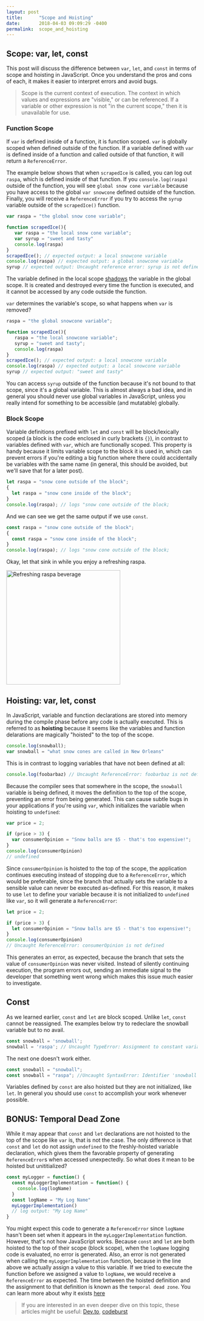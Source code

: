 ```yaml
---
layout: post
title:      "Scope and Hoisting"
date:       2018-04-03 09:09:29 -0400
permalink:  scope_and_hoisting
---
```

## Scope: var, let, const
This post will discuss the difference between `var`, `let`, and `const` in terms of scope and hoisting in JavaScript. Once you understand the pros and cons of each, it makes it easier to interpret errors and avoid bugs. 

>Scope is the current context of execution. The context in which values and expressions are "visible," or can be referenced. If a variable or other expression is not "in the current scope," then it is unavailable for use. 

### Function Scope

If `var` is defined inside of a function, it is function scoped. `var` is globally scoped when defined outside of the function. If a variable defined with `var` is defined inside of a function and called outside of that function, it will return a `ReferenceError`. 

The example below shows that when `scrapedIce` is called, you can log out `raspa`, which is defined inside of that function. If you `console.log(raspa)` outside of the function, you will see `global snow cone variable` because you have access to the global `var snowcone` defined outside of the function. Finally, you will receive a `ReferenceError` if you try to access the `syrup` variable outside of the `scrapedIce()` function.

```javascript
var raspa = "the global snow cone variable";  

function scrapedIce(){  
   var raspa = "the local snow cone variable";
   var syrup = "sweet and tasty"  
   console.log(raspa)
}  
scrapedIce(); // expected output: a local snowcone variable
console.log(raspa) // expected output: a global snowcone variable
syrup // expected output: Uncaught reference error: syrup is not defined
```

The variable defined in the local scope [shadows](https://en.wikipedia.org/wiki/Variable_shadowing) the variable in the global scope. It is created and destroyed every time the function is executed, and it cannot be accessed by any code outside the function.

`var` determines the variable's scope, so what happens when `var` is removed?

```javascript
raspa = "the global snowcone variable";  

function scrapedIce(){  
   raspa = "the local snowcone variable";
   syrup = "sweet and tasty";  
   console.log(raspa)
}  
scrapedIce(); // expected output: a local snowcone variable
console.log(raspa) // expected output: a local snowcone variable
syrup // expected output: "sweet and tasty"
```

You can access `syrup` outside of the function because it's not bound to that scope, since it's a global variable. This is almost always a bad idea, and in general you should never use global variables in JavaScript, unless you really intend for something to be accessible (and mutatable) globally.

### Block Scope

Variable definitions prefixed with `let` and `const` will be block/lexically scoped (a block is the code enclosed in curly brackets `{}`), in contrast to variables defined with `var`, which are functionally scoped. This property is handy because it limits variable scope to the block it is used in, which can prevent errors if you're editing a big function where there could accidentally be variables with the same name (in general, this should be avoided, but we'll save that for a later post).

```javascript
let raspa = "snow cone outside of the block";
{
  let raspa = "snow cone inside of the block";
}
console.log(raspa); // logs "snow cone outside of the block;
```
And we can see we get the same output if we use `const`. 

```javascript
const raspa = "snow cone outside of the block";
{
  const raspa = "snow cone inside of the block";
}
console.log(raspa); // logs "snow cone outside of the block;
``` 

Okay, let that sink in while you enjoy a refreshing raspa.

<img src="https://i.imgur.com/L8hzyFt.gif" alt="Refreshing raspa beverage" height="300" width="300" class="img-responsive">

## Hoisting: var, let, const

In JavaScript, variable and function declarations are stored into memory during the compile phase before any code is actually executed. This is referred to as **hoisting** because it seems like the variables and function delarations are magically "hoisted" to the top of the scope.

```javascript
console.log(snowball);
var snowball = "what snow cones are called in New Orleans"
```
This is in contrast to logging variables that have not been defined at all:

```javascript
console.log(foobarbaz) // Uncaught ReferenceError: foobarbaz is not defined
```

Because the compiler sees that somewhere in the scope, the `snowball` variable is being defined, it moves the definition to the top of the scope, preventing an error from being generated. This can cause subtle bugs in your applications if you're using `var`, which initializes the variable when hoisting to `undefined`:

```javascript
var price = 2;

if (price > 3) {
  var consumerOpinion = "Snow balls are $5 - that's too expensive!"; 
}
console.log(consumerOpinion)
// undefined
```

Since `consumerOpinion` is hoisted to the top of the scope, the application continues executing instead of stopping due to a `ReferenceError`, which would be preferable, since the branch that actually sets the variable to a sensible value can never be executed as-defined. For this reason, it makes to use `let` to define your variable because it is not initialized to `undefined` like `var`, so it will generate a `ReferenceError`:

```javascript
let price = 2;

if (price > 3) {
  let consumerOpinion = "Snow balls are $5 - that's too expensive!"; 
}
console.log(consumerOpinion)
// Uncaught ReferenceError: consumerOpinion is not defined
```

This generates an error, as expected, because the branch that sets the value of `consumerOpinion` was never visited. Instead of silently continuing execution, the program errors out, sending an immediate signal to the developer that something went wrong which makes this issue much easier to investigate.

## Const

As we learned earlier, `const` and `let` are block scoped. Unlike `let`, `const` cannot be reassigned. The examples below try to redeclare the snowball variable but to no avail.

```javascript
const snowball = 'snowball';
snowball = 'raspa'; // Uncaught TypeError: Assignment to constant variable.
```

The next one doesn't work either.

```javascript
const snowball = "snowball";
const snowball = "raspa"; //Uncaught SyntaxError: Identifier 'snowball' has already been declared
```

Variables defined by `const` are also hoisted but they are not initialized, like `let`. In general you should use `const` to accomplish your work whenever possible.

## BONUS: Temporal Dead Zone

While it may appear that `const` and `let` declarations are not hoisted to the top of the scope like `var` is, that is not the case. The only difference is that `const` and `let` do not assign `undefined` to the freshly-hoisted variable declaration, which gives them the favorable property of generating `ReferenceError`s when accessed unexpectedly. So what does it mean to be hoisted but unititialized?

```javascript
const myLogger = function() {
  const myLoggerImplementation = function() {
    console.log(logName)
  }
  const logName = "My Log Name"
  myLoggerImplementation()
  // log output: "My Log Name"
}
```

You might expect this code to generate a `ReferenceError` since `logName` hasn't been set when it appears in the `myLoggerImplementation` function. However, that's not how JavaScript works. Because `const` and `let` are both hoisted to the top of their scope (block scope), when the `logName` logging code is evaluated, no error is generated. Also, an error is not generated when calling the `myLoggerImplementation` function, because in the line above we actually assign a value to this variable. If we tried to execute the function before we assigned a value to `logName`, we would receive a `ReferenceError` as expected. The time between the hoisted definition and the assignment to that definition is known as the `temporal dead zone`. You can learn more about why it exists [here](http://2ality.com/2015/10/why-tdz.html)

>If you are interested in an even deeper dive on this topic, these articles might be useful: [Dev.to](https://dev.to/sarah_chima/var-let-and-const--whats-the-difference-69e),
[codeburst](https://codeburst.io/part-2-var-vs-const-vs-let-69ea73fe76c1)



	
	
	
	
	
	
	
	
	
	
	

